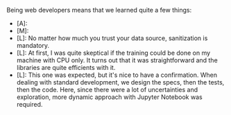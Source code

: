 Being web developers means that we learned quite a few things:

- [A]: 
- [M]:
- [L]: No matter how much you trust your data source, sanitization is mandatory.
- [L]: At first, I was quite skeptical if the training could be done on my machine with CPU only. It turns out that it was straightforward and the libraries are quite efficients with it.
- [L]: This one was expected, but it's nice to have a confirmation. When dealing with standard development, we design the specs, then the tests, then the code. Here, since there were a lot of uncertainties and exploration, more dynamic approach with Jupyter Notebook was required.